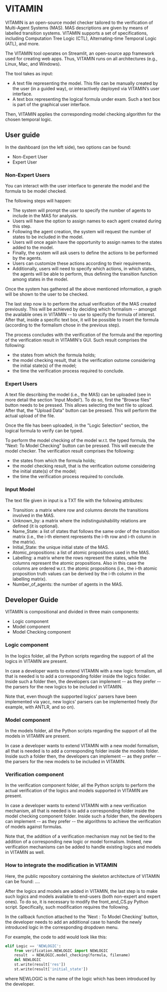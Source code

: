 # VITAMIN

VITAMIN is an open-source model checker tailored to the verification of Multi-Agent Systems (MAS). MAS descriptions are given by means of labelled transition systems.
VITAMIN supports a set of specifications, including Computation Tree Logic (CTL), Alternating-time Temporal Logic (ATL), and more. 

The VITAMIN tool operates on Streamlit, an open-source app framework used for creating web apps. Thus, VITAMIN runs on all architectures (e.g., Linux, Mac, and Windows). 

The tool takes as input:
- A text file representing the model. This file can be manually created by the user (in a guided way), or interactively deployed via VITAMIN’s user interface.
- A text box representing the logical formula under exam. Such a text box is part of the graphical user interface.

Then, VITAMIN applies the corresponding model checking algorithm for the chosen temporal logic. 

<!-- Currently, VITAMIN supports Concurrent Game Structures (CGSs) as models, and CTL, ATL, and ATLF as specifications. 
The CGS consists of states of the MAS and transitions that are labeled with actions taken by each agent.  -->

## User guide

<!-- VITAMIN can be accessed at the following link: https://vitamin.streamlit.app/ -->

In the dashboard (on the left side), two options can be found:
- Non-Expert User
- Expert User

### Non-Expert Users

You can interact with the user interface to generate the model and the formula to be model checked. 
<!-- The system will ask you a sequence of questions to populate the MAS. Such a sequence starts with the number of agents to include in the MAS to analyse. In this step, you can also decide which name to give to each of the agents so created. After that, the system will ask for the number of states to have in the CGS. Again, like before, it will be possible for you to decide which names to give to the states so added. Finally, the system will ask for the actions to be performed by the agents, which you can customise, moreover, the system will also require you to specify which actions -- in which states -- the agent will be able to perform (i.e., by defining in this way the transition function amongst states in the CGS). -->
The following steps will happen:
- The system will prompt the user to specify the number of agents to include in the MAS for analysis.
- Users will have the option to assign names to each agent created during this step.
- Following the agent creation, the system will request the number of states to be included in the model.
- Users will once again have the opportunity to assign names to the states added to the model.
- Finally, the system will ask users to define the actions to be performed by the agents.
- Users can customize these actions according to their requirements.
- Additionally, users will need to specify which actions, in which states, the agents will be able to perform, thus defining the transition function among states in the model.

Once the system has gathered all the above mentioned information, a graph will be shown to the user to be checked.

The last step now is to perform the actual verification of the MAS created previously. This will be achieved by deciding which formalism -- amongst the available ones in VITAMIN -- to use to specify the formula of interest. After that, inside a specific text box, it will be possible to insert the formula (according to the formalism chose in the previous step).

The process concludes with the verification of the formula and the reporting of the verification result in VITAMIN's GUI.
Such result comprises the following: 
- the states from which the formula holds;
- the model checking result, that is the verification outome considering the initial state(s) of the model;
- the time the verification process required to conclude.

### Expert Users

A text file describing the model (i.e., the MAS) can be uploaded (see in more detail the section 'Input Model'). 
To do so, first the "Browse files" button needs to be pressed. This allows selecting the text file to upload. After that, the "Upload Data" button can be pressed. This will perform the actual upload of the file.

Once the file has been uploaded, in the "Logic Selection" section, the logical formula to verify can be typed.

To perform the model checking of the model w.r.t. the typed formula, the "Next: To Model Checking" button can be pressed. This will execute the model checker.
The verification result comprises the following: 
- the states from which the formula holds;
- the model checking result, that is the verification outome considering the initial state(s) of the model;
- the time the verification process required to conclude.

<!-- ### Case Studies

In this section there are some examples to interact with the VITAMIN tool. -->

### Input Model

The text file given in input is a TXT file with the following attributes:
- Transition: a matrix where row and columns denote the transitions involved in the MAS.
- Unknown_by: a matrix where the indistinguishability relations are defined (it is optional).  
- Name_State: a list of states that follows the same order of the transition matrix (i.e., the i-th element represents the i-th row and i-th column in the matrix).
- Initial_State: the unique initial state of the MAS.
- Atomic_propositions: a list of atomic propositions used in the MAS.
- Labelling: a matrix where the rows represent the states, while the columns represent the atomic propositions. Also in this case the columns are ordered w.r.t. the atomic propositions (i.e., the i-th atomic proposition truth values can be derived by the i-th column in the labelling matrix).
- Number_of_agents: the number of agents in the MAS.

## Developer Guide

VITAMIN is compositional and divided in three main components:
- Logic component
- Model component
- Model Checking component

### Logic component

In the logics folder, all the Python scripts regarding the support of all the logics in VITAMIN are present. 

In case a developer wants to extend VITAMIN with a new logic formalism, all that is needed is to add a corresponding folder inside the logics folder. Inside such a folder then, the developers can implement -- as they prefer -- the parsers for the new logics to be included in VITAMIN.

Note that, even though the supported logics' parsers have been implemented via yacc, new logics' parsers can be implemented freely (for example, with ANTLR, and so on).

### Model component

In the models folder, all the Python scripts regarding the support of all the models in VITAMIN are present.

In case a developer wants to extend VITAMIN with a new model formalism, all that is needed is to add a corresponding folder inside the models folder. Inside such a folder then, the developers can implement -- as they prefer -- the parsers for the new models to be included in VITAMIN.

### Verification component

In the verification component folder, all the Python scripts to perform the actual verification of the logics and models supported in VITAMIN are present.

In case a developer wants to extend VITAMIN with a new verification mechanism, all that is needed is to add a corresponding folder inside the model checking component folder. Inside such a folder then, the developers can implement -- as they prefer -- the algorithms to achieve the verification of models against formulas.

Note that, the addition of a verification mechanism may not be tied to the addition of a corresponding new logic or model formalism. Indeed, new verification mechanisms can be added to handle existing logics and models in VITAMIN as well.

### How to integrate the modification in VITAMIN

Here, the public repository containing the skeleton architecture of VITAMIN can be found: ....

After the logics and models are added in VITAMIN, the last step is to make such logics and models available to end-users (both non-expert and expert ones). To do so, it is necessary to modify the front_end_CS.py Python script. Specifically, such modification requires the following.

In the callback function attached to the 'Next : To Model Checking' button, the developer needs to add an additional case to handle the newly introduced logic in the corresponding dropdown menu.

For example, the code to add would look like this:
```python
elif Logic == 'NEWLOGIC':
    from verification.NEWLOGIC import NEWLOGIC
    result  = NEWLOGIC.model_checking(formula, filename)
    del NEWLOGIC
    st.write(result['res'])
    st.write(result['initial_state'])
```
where NEWLOGIC is the name of the logic which has been introduced by the developer.